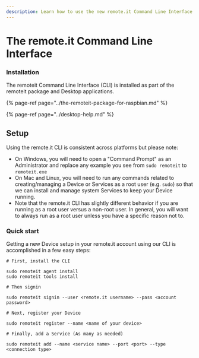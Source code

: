 ```yaml
---
description: Learn how to use the new remote.it Command Line Interface (CLI).
---
```


# The remote.it Command Line Interface

### Installation

The remoteit Command Line Interface \(CLI\) is installed as part of the remoteit package and Desktop applications.

{% page-ref page="../the-remoteit-package-for-raspbian.md" %}

{% page-ref page="../desktop-help.md" %}

## Setup

Using the remote.it CLI is consistent across platforms but please note:

* On Windows, you will need to open a "Command Prompt" as an Administrator and replace any example you see from `sudo remoteit` to `remoteit.exe` 
* On Mac and Linux, you will need to run any commands related to creating/managing a Device or Services as a root user \(e.g. `sudo`\) so that we can install and manage system Services to keep your Device running. 
* Note that the remote.it CLI has slightly different behavior if you are running as a root user versus a non-root user. In general, you will want to always run as a root user unless you have a specific reason not to.

### Quick start

Getting a new Device setup in your remote.it account using our CLI is accomplished in a few easy steps:

```text
# First, install the CLI

sudo remoteit agent install
sudo remoteit tools install

# Then signin

sudo remoteit signin --user <remote.it username> --pass <account password>

# Next, register your Device

sudo remoteit register --name <name of your device>

# Finally, add a Service (As many as needed)

sudo remoteit add --name <service name> --port <port> --type <connection type> 
```

